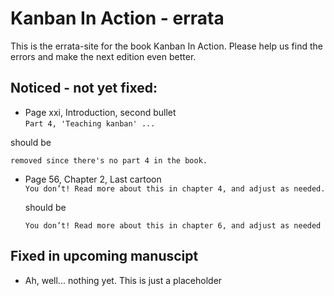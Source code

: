 # Kanban In Action - errata

This is the errata-site for the book Kanban In Action. Please help us find the errors and make the next edition even better.

## Noticed - not yet fixed:
- Page xxi, Introduction, second bullet  
```Part 4, 'Teaching kanban' ...```  

should be  

```removed since there's no part 4 in the book.```  
- Page 56, Chapter 2, Last cartoon  
  ```You don’t! Read more about this in chapter 4, and adjust as needed.```  

  should be  
  
  ```You don’t! Read more about this in chapter 6, and adjust as needed```  

## Fixed in upcoming manuscipt
- Ah, well... nothing yet. This is just a placeholder
